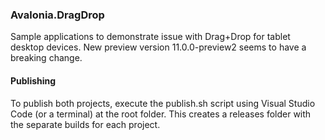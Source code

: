 ### Avalonia.DragDrop
Sample applications to demonstrate issue with Drag+Drop for tablet desktop devices.  New preview version 11.0.0-preview2 seems to have a breaking change.

#### Publishing
To publish both projects, execute the publish.sh script using Visual Studio Code (or a terminal) at the root folder.  This creates a releases folder with the separate builds for each project.